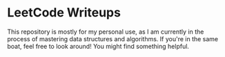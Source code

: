 # LeetCode Writeups

This repository is mostly for my personal use, as I am currently in the process of mastering data structures and algorithms. If you're in the same boat, feel free to look around! You might find something
helpful.
